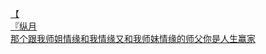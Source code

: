 [【](http://tieba.baidu.com/p/3500936425?see_lz=1&pn=)   
[『纵月](http://tieba.baidu.com/p/3500063862?see_lz=1&pn=)   
[那个跟我师姐情缘和我情缘又和我师妹情缘的师父你是人生赢家](http://tieba.baidu.com/p/3501995510?see_lz=1&pn=)   
